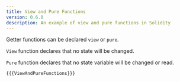 ```yaml
---
title: View and Pure Functions
version: 0.6.0
description: An example of view and pure functions in Solidity
---
```


Getter functions can be declared `view` or `pure`.

`View` function declares that no state will be changed.

`Pure` function declares that no state variable will be changed or read.

```solidity
{{{ViewAndPureFunctions}}}
```
